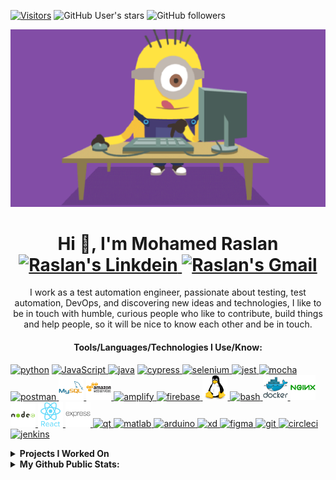 
[![Visitors](https://komarev.com/ghpvc/?username=mohamedraslan&label=PROFILE+VIEWS&color=blue&style=for-the-badge)](https://komarev.com/ghpvc/?username=mohamedraslan&label=PROFILE+VIEWS&color=blue&style=for-the-badge)  ![GitHub User's stars](https://img.shields.io/github/stars/mohamedraslan?affiliations=OWNER%2CORGANIZATION_MEMBER&label=GitHub%20Stars&style=for-the-badge) ![GitHub followers](https://img.shields.io/github/followers/mohamedraslan?label=GitHub%20Followers&style=for-the-badge)


<div align="center" style="margin: 10px 0px">

  <a href="https://www.linkedin.com/in/mohamedalyraslan/" target="_blank" rel="noopener noreferrer">
    <img float="left" alt="Explore Things" src="./Assets/ExploreThings.gif" width="100%" height="50%" /></a>

</div>

<h1 align="center">Hi 👋, I'm Mohamed Raslan
  <a href="https://www.linkedin.com/in/mohamedalyraslan/" target="_blank" rel="noopener noreferrer"> <img float="left" alt="Raslan's Linkdein" width="40px" src="https://img.icons8.com/fluency/344/linkedin.png" /> </a> <a href="mailto:mohamedraslang@gmail.com?subject=%5BGitHub%5D%20%3Cadd%20a%20subject%20please%3E"><img float="left" alt="Raslan's Gmail" width="40px" src="https://img.icons8.com/color/344/gmail-new.png" />
  </a>
</h1>


<p align="center">I work as a test automation engineer, passionate about testing, test automation,
  DevOps, and discovering new ideas
  and technologies, I like to be in touch with humble, curious people who like to contribute, build things and help
  people, so it will be nice to know each other and be in touch.
</p>

<h4 align="center">Tools/Languages/Technologies I Use/Know:</h4>


<a href="https://www.python.org/" target="_blank" rel="noopener noreferrer"> <img src="https://img.shields.io/badge/Python-14354C?style=for-the-badge&logo=python&logoColor=white" alt="python" width="100" height="40"/></a> <a href="https://www.javascript.com/" target="_blank" rel="noopener noreferrer"> <img src="https://img.shields.io/badge/JavaScript-323330?style=for-the-badge&logo=javascript&logoColor=F7DF1E" alt="JavaScript" width="100" height="40"/> </a> <a href="https://www.java.com/en/" target="_blank" rel="noopener noreferrer"> <img src="https://img.shields.io/badge/Java-ED8B00?style=for-the-badge&logo=java&logoColor=white" alt="java" width="100" height="40"/></a> <a href="https://www.cypress.io" target="_blank" rel="noopener noreferrer"> <img src="https://raw.githubusercontent.com/simple-icons/simple-icons/6e46ec1fc23b60c8fd0d2f2ff46db82e16dbd75f/icons/cypress.svg" alt="cypress" width="40" height="40"/> </a><a href="https://www.selenium.dev" target="_blank" rel="noopener noreferrer"> <img src="https://raw.githubusercontent.com/detain/svg-logos/780f25886640cef088af994181646db2f6b1a3f8/svg/selenium-logo.svg" alt="selenium" width="40" height="40"/> </a><a href="https://jestjs.io" target="_blank" rel="noopener noreferrer"> <img src="https://www.vectorlogo.zone/logos/jestjsio/jestjsio-icon.svg" alt="jest" width="40" height="40"/> </a> <a href="https://mochajs.org" target="_blank" rel="noopener noreferrer"> <img src="https://www.vectorlogo.zone/logos/mochajs/mochajs-icon.svg" alt="mocha" width="40" height="40"/> </a> <a href="https://postman.com" target="_blank" rel="noopener noreferrer"> <img src="https://www.vectorlogo.zone/logos/getpostman/getpostman-icon.svg" alt="postman" width="40" height="40"/> </a><a href="https://www.mysql.com/" target="_blank" rel="noopener noreferrer"> <img src="https://raw.githubusercontent.com/devicons/devicon/master/icons/mysql/mysql-original-wordmark.svg" alt="mysql" width="40" height="40"/> </a> <a href="https://aws.amazon.com" target="_blank" rel="noopener noreferrer"> <img src="https://raw.githubusercontent.com/devicons/devicon/master/icons/amazonwebservices/amazonwebservices-original-wordmark.svg" alt="aws" width="40" height="40"/> </a> <a href="https://aws.amazon.com/amplify/" target="_blank" rel="noopener noreferrer"> <img src="https://docs.amplify.aws/assets/logo-dark.svg" alt="amplify" width="40" height="40"/> </a> <a href="https://firebase.google.com/" target="_blank" rel="noopener noreferrer"> <img src="https://www.vectorlogo.zone/logos/firebase/firebase-icon.svg" alt="firebase" width="40" height="40"/> </a> <a href="https://www.linux.org/" target="_blank" rel="noopener noreferrer"> <img src="https://raw.githubusercontent.com/devicons/devicon/master/icons/linux/linux-original.svg" alt="linux" width="40" height="40"/> </a>  <a href="https://www.gnu.org/software/bash/" target="_blank" rel="noopener noreferrer"> <img src="https://www.vectorlogo.zone/logos/gnu_bash/gnu_bash-icon.svg" alt="bash" width="40" height="40"/> </a> <a href="https://www.docker.com/" target="_blank" rel="noopener noreferrer"> <img src="https://raw.githubusercontent.com/devicons/devicon/master/icons/docker/docker-original-wordmark.svg" alt="docker" width="40" height="40"/> </a> <a href="https://www.nginx.com/" target="_blank" rel="noopener noreferrer"> <img src="https://raw.githubusercontent.com/devicons/devicon/master/icons/nginx/nginx-original.svg" alt="nginx" width="40" height="40"/> </a> <a href="https://nodejs.org" target="_blank" rel="noopener noreferrer"> <img src="https://raw.githubusercontent.com/devicons/devicon/master/icons/nodejs/nodejs-original-wordmark.svg" alt="nodejs" width="40" height="40"/> </a><a href="https://reactjs.org/" target="_blank" rel="noopener noreferrer"> <img src="https://raw.githubusercontent.com/devicons/devicon/master/icons/react/react-original-wordmark.svg" alt="react" width="40" height="40"/> </a> <a href="https://expressjs.com" target="_blank" rel="noopener noreferrer"> <img src="https://raw.githubusercontent.com/devicons/devicon/master/icons/express/express-original-wordmark.svg" alt="express" width="40" height="40"/> </a> <a href="https://www.qt.io/" target="_blank" rel="noopener noreferrer"> <img src="https://upload.wikimedia.org/wikipedia/commons/0/0b/Qt_logo_2016.svg" alt="qt" width="40" height="40"/> </a> <a href="https://www.mathworks.com/" target="_blank" rel="noopener noreferrer"> <img src="https://upload.wikimedia.org/wikipedia/commons/2/21/Matlab_Logo.png" alt="matlab" width="40" height="40"/> </a> <a href="https://www.arduino.cc/" target="_blank" rel="noopener noreferrer"> <img src="https://cdn.worldvectorlogo.com/logos/arduino-1.svg" alt="arduino" width="40" height="40"/> </a> <a href="https://www.adobe.com/products/xd.html" target="_blank" rel="noopener noreferrer"> <img src="https://cdn.worldvectorlogo.com/logos/adobe-xd.svg" alt="xd" width="40" height="40"/> </a> </a> <a href="https://www.figma.com/" target="_blank" rel="noopener noreferrer"> <img src="https://www.vectorlogo.zone/logos/figma/figma-icon.svg" alt="figma" width="40" height="40"/> </a> <a href="https://git-scm.com/" target="_blank" rel="noopener noreferrer"> <img src="https://www.vectorlogo.zone/logos/git-scm/git-scm-icon.svg" alt="git" width="40" height="40"/> </a> <a href="https://circleci.com" target="_blank" rel="noopener noreferrer"> <img src="https://www.vectorlogo.zone/logos/circleci/circleci-icon.svg" alt="circleci" width="40" height="40"/> </a><a href="https://www.jenkins.io" target="_blank" rel="noopener noreferrer"> <img src="https://www.vectorlogo.zone/logos/jenkins/jenkins-icon.svg" alt="jenkins" width="40" height="40"/> </a>



<!-- start of projects section -->
<details>
<summary><b> Projects I Worked On</b></summary>
<table>
  <thead>
    <tr>
      <th>Project Name</th>
      <th>Technologies used</th>
      <th>Repo</th>
      <th>Description</th>
    </tr>
  </thead>
  <tbody>
      <tr>
      <td style='text-align:center; vertical-align:middle'>
      <a href="https://github.com/TestMECA/UTasks" target="_blank" rel="noopener noreferrer"> <img align="center" src="https://icon-library.com/images/2018/6282065_goodreads-logo-todoist-logo-png-png-download.png" alt="bash" width="40" height="40"> UTasks (Todoist clone)</a>
      </td>
      <td>React, JavaScript, Cypress, Firebase</td>
      <td><a href="https://github-readme-stats.vercel.app/api/pin/?username=UTasks&repo=UR10PickAndPlace&layout=compact&theme=github_dark&show_owner=true" target="_blank" rel="noopener noreferrer"><img float="left" src="https://github-readme-stats.vercel.app/api/pin/?username=TestMECA&repo=UTasks&layout=compact&theme=github_dark&show_owner=true" alt="UTasks Repo" /></a></td>
      <td>UTasks is a buggy Todoist clone for practicing testing and test automation</td>
    </tr>
    <tr>
      <td style='text-align:center; vertical-align:middle'>
      <a href="https://github.com/MohamedRaslan/pytest-qatouch" target="_blank" rel="noopener noreferrer"> <img align="center" src="./Assets/qatouch.png" alt="bash" width="40" height="40"> Pytest QA Touch Plugin</a>
      </td>
      <td>Pytest, Python</td>
      <td><a href="https://github-readme-stats.vercel.app/api/pin/?username=mohamedraslan&repo=pytest-qatouch&layout=compact&theme=github_dark&show_owner=true" target="_blank" rel="noopener noreferrer"><img float="left" src="https://github-readme-stats.vercel.app/api/pin/?username=mohamedraslan&repo=pytest-qatouch&layout=compact&theme=github_dark&show_owner=true" alt="pytest-qatouch Repo" /></a></td>
      <td>Pytest plugin for uploading test results to your QAtouch Testrun.</td>
    </tr>
    <tr>
      <td style='text-align:center; vertical-align:middle'>
      <a href="https://github.com/MohamedRaslan/UR10PickAndPlace" target="_blank" rel="noopener noreferrer"> <img align="center" src="https://icon-library.com/images/2018/6110633_robotic-arm-universal-robot-pedestal-png-download.png" alt="bash" width="40" height="40"> UR10 Pick And Place</a>
      </td>
      <td>Matlab, Verp</td>
      <td><a href="https://github-readme-stats.vercel.app/api/pin/?username=mohamedraslan&repo=UR10PickAndPlace&layout=compact&theme=github_dark&show_owner=true" target="_blank" rel="noopener noreferrer"><img float="left" src="https://github-readme-stats.vercel.app/api/pin/?username=mohamedraslan&repo=UR10PickAndPlace&layout=compact&theme=github_dark&show_owner=true" alt="UR10PickAndPlace Repo" /></a></td>
      <td>That is my first repo in GitHub, Which was a simple pick and place matlab script using UR10 robotic arm in Vrep</td>
    </tr>
  </tbody>
</table>
</details>




<!-- end of projects section -->
</div>

<!-- start of stats section -->
<details>
    <summary><b>My Github Public Stats:</b></summary>
<a href="https://github-readme-stats.vercel.app/api?username=mohamedraslan&layout=compact&theme=github_dark&show_icons=true&count_private=true" target="_blank" rel="noopener noreferrer"><img float="left" src="https://github-readme-stats.vercel.app/api?username=mohamedraslan&layout=compact&theme=github_dark&show_icons=true&count_private=true" alt="mohamedraslan gitHub stats" /></a><a href="https://github-readme-streak-stats.herokuapp.com/?user=mohamedraslan&theme=github-dark&date_format=j%20M%5B%20Y%5D&ring=DD6346&dates=63AEDD&fire=DD9C4B" target="_blank" rel="noopener noreferrer"><img float="left" src="https://github-readme-streak-stats.herokuapp.com/?user=mohamedraslan&theme=github-dark&date_format=j%20M%5B%20Y%5D&ring=DD6346&dates=63AEDD&fire=DD9C4B" alt="mohamedraslan streak stats" /></a>

<a href="https://github-readme-stats.vercel.app/api/top-langs/?username=mohamedraslan&exclude_repo=UR10PickAndPlace&layout=compact&theme=github_dark&langs_count=8" target="_blank" rel="noopener noreferrer"><img float="left" src="https://github-readme-stats.vercel.app/api/top-langs/?username=mohamedraslan&exclude_repo=UR10PickAndPlace&layout=compact&theme=github_dark&langs_count=8" alt="mohamedraslan gitHub top languages" /></a><a href="https://github-profile-trophy.vercel.app/?username=mohamedraslan&theme=onedark" target="_blank" rel="noopener noreferrer"><img float="left" src="https://github-profile-trophy.vercel.app/?username=mohamedraslan&theme=onedark" alt="mohamedraslan  gitHub stat trophies" /></a>

</details>

<!-- end of stats section -->


<!--  GitHub metrics to be added if needed
 [![GitHub metrics](https://metrics.lecoq.io/viniciusflores?template=terminal&followup=1&isocalendar=1)](https://github.com/lowlighter/metrics)
-->